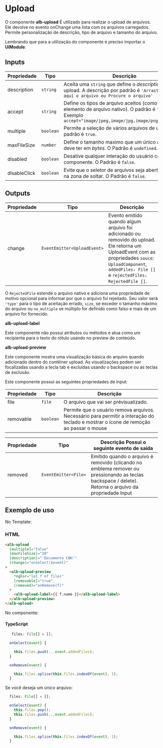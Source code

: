 # Upload

O componente **alb-upload** É utilizado para realizar o upload de arquivos. Ele devolve no evento onChange uma lista com os arquivos carregados. Permite personalização de descrição, tipo de arquivo e tamanho do arquivo.

Lembrando que para a utilização do componente é preciso importar o **UiModule**.

## Inputs

| Propriedade  | Tipo      | Descrição                                                                                                                                                   |
| ------------ | --------- | ----------------------------------------------------------------------------------------------------------------------------------------------------------- |
| description  | `string`  | Aceita uma `string` que define o _description_ do upload. A descrição por padrão é `'Arraste e solte aqui o arquivo ou Procure o arquivo'`                  |
| accept       | `string`  | Define os tipos de arquivo aceitos (como para um elemento de arquivo nativo). O padrão é `'*'`. Exemplo `accept="image/jpeg,image/jpg,image/png,image/gif"` |
| multiple     | `boolean` | Permite a seleção de vários arquivos de uma vez. O padrão é `true`.                                                                                         |
| maxFileSize  | `number`  | Define o tamanho maximo que um único arquivo deve ter em _bytes_. O Padrão é `undefined`.                                                                   |
| disabled     | `boolean` | Desative qualquer interação do usuário com o componente. O Padrão é `false`.                                                                                |
| disableClick | `boolean` | Evite que o seletor de arquivos seja aberto ao clicar na zona de soltar. O Padrão é `false`.                                                                |

## Outputs

| Propriedade | Tipo                        | Descrição                                                                                                                                                                                                      |
| ----------- | --------------------------- | -------------------------------------------------------------------------------------------------------------------------------------------------------------------------------------------------------------- |
| change      | `EventEmitter<UploadEvent>` | Evento emitido quando algum arquivo foi adicionado ou removido do upload. Ele retorna um UploadEvent com as propriedades `souce`: `UploadComponent`, `addedFiles: File []` e `rejectedFiles: RejectedFile []`. |

O `RejectedFile` estende o arquivo nativo e adiciona uma propriedade de motivo opcional para informar por que o arquivo foi rejeitado. Seu valor será `'type'` para o tipo de aceitação errado, `size`, se exceder o tamanho máximo do arquivo ou `no_multiple` se múltiplo for definido como falso e mais de um arquivo for fornecido.

**alb-upload-label**

Este componente não possui atributos ou métodos e atua como um recipiente para o texto do rótulo usando no preview de conteúdo.

**alb-upload-preview**

Este componente mostra uma visualização básica do arquivo quando adicionado dentro do contêiner upload. As visualizações podem ser focalizadas usando a tecla tab e excluídas usando o backspace ou as teclas de exclusão.

Este componente possui as seguintes propriedades de input:

| Propriedade | Tipo      | Descrição                                                                                                                             |
| ----------- | --------- | ------------------------------------------------------------------------------------------------------------------------------------- |
| file        | `file`    | O arquivo que vai ser prévisualizado.                                                                                                 |
| removable   | `boolean` | Permite que o usuário remova arquivos. Necessário para permitir a interação do teclado e mostrar o ícone de remoção ao passar o mouse |

| Propriedade | Tipo                 | Descrição Possui o seguinte evento de saida                                                                                                            |
| ----------- | -------------------- | ------------------------------------------------------------------------------------------------------------------------------------------------------ |
| removed     | `EventEmitter<File>` | Emitido quando o arquivo é removido (clicando no emblema remover ou pressionando as teclas backspace / delete). Retorna o arquivo da propriedade Input |

## Exemplo de uso

No Template:

### HTML

```html
<alb-upload
  [multiple]="false"
  [maxFileSize]="20"
  [description]="'Documento CNH'"
  (change)="onSelect($event)"
>
  <alb-upload-preview
    *ngFor="let f of files"
    [removable]="true"
    (removed)="onRemove(f)"
  >
    <alb-upload-label>{{ f.name }}</alb-upload-label>
  </alb-upload-preview>
</alb-upload>
```

No componente:

#### TypeScript

```javascript
   files: File[] = [];

  onSelect(event) {

    this.files.push(...event.addedFiles);
  }

  onRemove(event) {

    this.files.splice(this.files.indexOf(event), 1);
  }
```

Se você deseja um único arquivo:

```javascript
  files: File[] = [];

  onSelect(event) {
    this.files.pop();
    this.files.push(...event.addedFiles);
  }

  onRemove(event) {

    this.files.splice(this.files.indexOf(event), 1);
  }
```
